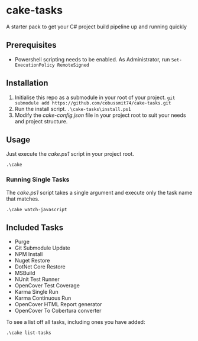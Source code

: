 # cake-tasks
A starter pack to get your C# project build pipeline up and running quickly

## Prerequisites
- Powershell scripting needs to be enabled. As Administrator, run ```Set-ExecutionPolicy RemoteSigned```

## Installation
1. Initialise this repo as a submodule in your root of your project. ```git submodule add https://github.com/cobussmit74/cake-tasks.git```
2. Run the install script. ```.\cake-tasks\install.ps1```
3. Modify the *cake-config.json* file in your project root to suit your needs and project structure.

## Usage
Just execute the *cake.ps1* script in your project root.
```
.\cake
```
### Running Single Tasks
The *cake.ps1* script takes a single argument and execute only the task name that matches.
```
.\cake watch-javascript
```

## Included Tasks
- Purge
- Git Submodule Update
- NPM Install
- Nuget Restore
- DotNet Core Restore
- MSBuild
- NUnit Test Runner
- OpenCover Test Coverage
- Karma Single Run
- Karma Continuous Run
- OpenCover HTML Report generator
- OpenCover To Cobertura converter

To see a list off all tasks, including ones you have added:
```
.\cake list-tasks
```
